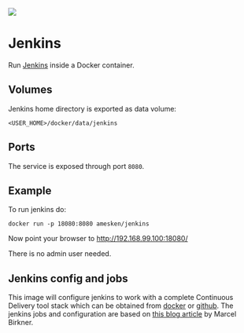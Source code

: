 [![](https://badge.imagelayers.io/amesken/jenkins:latest.svg)](https://imagelayers.io/?images=amesken/jenkins:latest 'Get your own badge on imagelayers.io')

# Jenkins

Run [Jenkins](https://jenkins-ci.org/) inside a Docker container.

## Volumes
Jenkins home directory is exported as data volume:

    <USER_HOME>/docker/data/jenkins

## Ports
The service is exposed through port `8080`.

## Example
To run jenkins do:

	docker run -p 18080:8080 amesken/jenkins

Now point your browser to http://192.168.99.100:18080/

There is no admin user needed.

## Jenkins config and jobs
This image will configure jenkins to work with a complete Continuous Delivery tool stack which can be obtained from [docker](https://hub.docker.com/r/amesken/cd-tool-stack/) or [github](https://github.com/amesken/cd-tool-stack).
The jenkins jobs and configuration are based on [this blog article](https://blog.codecentric.de/en/2015/10/continuous-integration-platform-using-docker-container-jenkins-sonarqube-nexus-gitlab) by Marcel Birkner.
